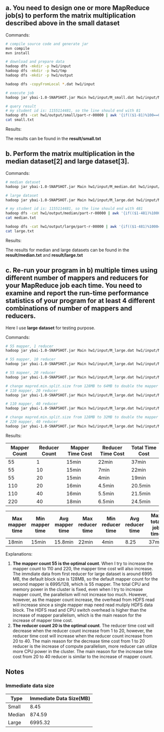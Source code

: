 ## a. You need to design one or more MapReduce job(s) to perform the matrix multiplication described above in the small dataset

Commands:

```bash
# compile source code and generate jar
mvn compile
mvn install

# download and prepare data
hadoop dfs -mkdir -p hw1/input
hadoop dfs -mkdir -p hw1/tmp
hadoop dfs -mkdir -p hw1/output

hadoop dfs -copyFromLocal *.dat hw1/input

# execute job
hadoop jar ybai-1.0-SNAPSHOT.jar Main hw1/input/M_small.dat hw1/input/N_small.dat hw1/tmp/small hw1/output/small

# query result
# my student id is: 1155114481, so the line should end with 81
hadoop dfs -cat hw1/output/small/part-r-00000 | awk '{if(($1-81)%100==0) print}' > small.txt
cat small.txt
```

Results:

The results can be found in the **result/small.txt**

## b. Perform the matrix multiplication in the median dataset[2] and large dataset[3].

Commands:

```bash
# median dataset
hadoop jar ybai-1.0-SNAPSHOT.jar Main hw1/input/M_median.dat hw1/input/N_median.dat hw1/tmp/median hw1/output/median

# large dataset
hadoop jar ybai-1.0-SNAPSHOT.jar Main hw1/input/M_large.dat hw1/input/N_large.dat hw1/tmp/large hw1/output/large

# my student id is: 1155114481, so the line should end with 481
hadoop dfs -cat hw1/output/median/part-r-00000 | awk '{if(($1-481)%1000==0) print}' > median.txt
cat median.txt

hadoop dfs -cat hw1/output/large/part-r-00000 | awk '{if(($1-481)%1000==0) print}' > large.txt
cat large.txt
```

Results:

The results for median and large datasets can be found in the **result/median.txt** and **result/large.txt**

## c. Re-run your program in b) multiple times using different number of mappers and reducers for your MapReduce job each time. You need to examine and report the run-time performance statistics of your program for at least 4 different combinations of number of mappers and reducers.

Here I use **large dataset** for testing purpose.

Commands:

```bash
# 55 mapper, 1 reducer
hadoop jar ybai-1.0-SNAPSHOT.jar Main hw1/input/M_large.dat hw1/input/N_large.dat hw1/tmp/large hw1/output/large_55m_1r 1

# 55 mapper, 10 reducer
hadoop jar ybai-1.0-SNAPSHOT.jar Main hw1/input/M_large.dat hw1/input/N_large.dat hw1/tmp/large hw1/output/large_55m_10r 10

# 55 mapeer, 20 reducer
hadoop jar ybai-1.0-SNAPSHOT.jar Main hw1/input/M_large.dat hw1/input/N_large.dat hw1/tmp/large hw1/output/large_55m_20r 20

# change mapred.min.split.size from 128MB to 64MB to double the mapper
# 110 mapper, 20 reducer
hadoop jar ybai-1.0-SNAPSHOT.jar Main hw1/input/M_large.dat hw1/input/N_large.dat hw1/tmp/large hw1/output/large_110m_20r 20 64

# 110 mapper, 40 reducer
hadoop jar ybai-1.0-SNAPSHOT.jar Main hw1/input/M_large.dat hw1/input/N_large.dat hw1/tmp/large hw1/output/large_110m_40r 40 64

# change mapred.min.split.size from 128MB to 32MB to double the mapper
# 220 mapper, 40 reducer
hadoop jar ybai-1.0-SNAPSHOT.jar Main hw1/input/M_large.dat hw1/input/N_large.dat hw1/tmp/large hw1/output/large_220m_40r 40 32
```

Results:

|Mapper Count|Reducer Count|Mapper Time Cost|Reducer Time Cost|Total Time Cost|
|---|---|---|---|---|
|55|1|15min|22min|37min|
|55|10|15min|7min|22min|
|55|20|15min|4min|19min|
|110|20|16min|4.5min|20.5min|
|110|40|16min|5.5min|21.5min|
|220|40|18min|6.5min|24.5min|

|Max mapper time|Min mapper time|Avg mapper time|Max reducer time|Min reducer time|Avg reducer time|Max total job time|Min total job time|Avg total job time|
|---|---|---|---|---|---|---|---|---|
|18min|15min|15.8min|22min|4min|8.25|37min|19min|24.08min|

Explanations:

1. **The mapper count 55 is the optimal count**. When I try to increase the mapper count to 110 and 220, the mapper time cost will also increase. The immdiate data from first reducer for large dataset is around 6995 MB, the default block size is 128MB, so the default mapper count for the second mapper is 6995/128, which is  55 mapper. The total CPU and memory power in the cluster is fixed, even when I try to increase mapper count, the parallelism will not increase too much. However, however, as the mapper count increase, the overhead from HDFS read will increase since a single mapper map need read muliply HDFS data block. The HDFS read and CPU switch overhead is higher than the increase of mapper parallelism, which is the main reason for the increase of mapper time cost.
2. **The reducer count 20 is the optimal count**. The reducer time cost will decrease when the reducer count increase from 1 to 20, however, the reducer time cost will increase when the reducer count increase from 20 to 40. The main reason for the decrease time cost from 1 to 20 reducer is the increase of compute parallelism, more reducer can utilize more CPU power in the cluster. The main reason for the increase time cost from 20 to 40 reducer is similar to the increase of mapper count.

## Notes

### Immediate data size

|Type|Immediate Data Size(MB)|
|---|---|
|Small|8.45|
|Median|874.59|
|Large|6995.32|
